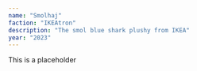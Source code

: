 ```yaml
---
name: "Smolhaj"
faction: "IKEAtron"
description: "The smol blue shark plushy from IKEA"
year: "2023"
---
```

This is a placeholder